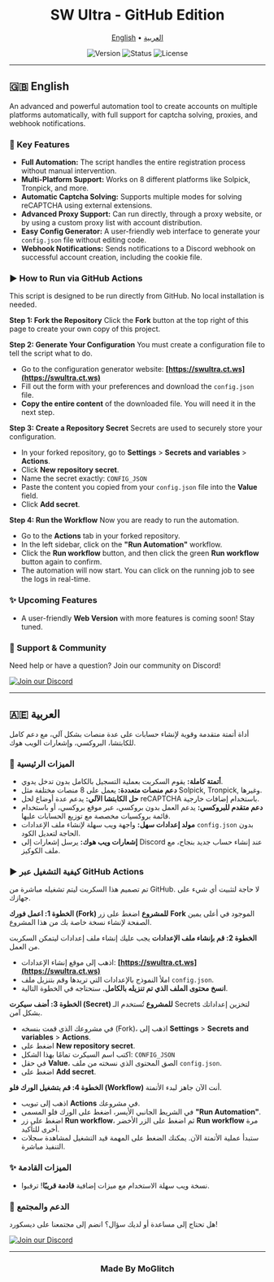 <div align="center">

# SW Ultra - GitHub Edition

<p>
  <a href="#-english">English</a> •
  <a href="#-العربية">العربية</a>
</p>

<p>
  <img src="https://img.shields.io/badge/Version-3.0-blue?style=for-the-badge" alt="Version">
  <img src="https://img.shields.io/badge/Status-Active-brightgreen?style=for-the-badge" alt="Status">
  <img src="https://img.shields.io/badge/License-MIT-green?style=for-the-badge" alt="License">
</p>

</div>

---

## 🇬🇧 English

An advanced and powerful automation tool to create accounts on multiple platforms automatically, with full support for captcha solving, proxies, and webhook notifications.

### 🚀 Key Features
* **Full Automation:** The script handles the entire registration process without manual intervention.
* **Multi-Platform Support:** Works on 8 different platforms like Solpick, Tronpick, and more.
* **Automatic Captcha Solving:** Supports multiple modes for solving reCAPTCHA using external extensions.
* **Advanced Proxy Support:** Can run directly, through a proxy website, or by using a custom proxy list with account distribution.
* **Easy Config Generator:** A user-friendly web interface to generate your `config.json` file without editing code.
* **Webhook Notifications:** Sends notifications to a Discord webhook on successful account creation, including the cookie file.

### ▶️ How to Run via GitHub Actions

This script is designed to be run directly from GitHub. No local installation is needed.

**Step 1: Fork the Repository**
Click the **Fork** button at the top right of this page to create your own copy of this project.


**Step 2: Generate Your Configuration**
You must create a configuration file to tell the script what to do.
-   Go to the configuration generator website: **[https://swultra.ct.ws](https://swultra.ct.ws)**
-   Fill out the form with your preferences and download the `config.json` file.
-   **Copy the entire content** of the downloaded file. You will need it in the next step.

**Step 3: Create a Repository Secret**
Secrets are used to securely store your configuration.
-   In your forked repository, go to **Settings** > **Secrets and variables** > **Actions**.
-   Click **New repository secret**.
-   Name the secret exactly: `CONFIG_JSON`
-   Paste the content you copied from your `config.json` file into the **Value** field.
-   Click **Add secret**.


**Step 4: Run the Workflow**
Now you are ready to run the automation.
-   Go to the **Actions** tab in your forked repository.
-   In the left sidebar, click on the **"Run Automation"** workflow.
-   Click the **Run workflow** button, and then click the green **Run workflow** button again to confirm.
-   The automation will now start. You can click on the running job to see the logs in real-time.

### ✨ Upcoming Features
-   A user-friendly **Web Version** with more features is coming soon! Stay tuned.

### 💬 Support & Community
Need help or have a question? Join our community on Discord!

[![Join our Discord](https://img.shields.io/discord/1101968289758711868?color=5865F2&logo=discord&logoColor=white&style=for-the-badge)](https://discord.com/invite/DMBhp6Ce)

---

## 🇦🇪 العربية

أداة أتمتة متقدمة وقوية لإنشاء حسابات على عدة منصات بشكل آلي، مع دعم كامل للكابتشا، البروكسي، وإشعارات الويب هوك.

### 🚀 الميزات الرئيسية
* **أتمتة كاملة:** يقوم السكربت بعملية التسجيل بالكامل بدون تدخل يدوي.
* **دعم منصات متعددة:** يعمل على 8 منصات مختلفة مثل Solpick, Tronpick, وغيرها.
* **حل الكابتشا الآلي:** يدعم عدة أوضاع لحل reCAPTCHA باستخدام إضافات خارجية.
* **دعم متقدم للبروكسي:** يدعم العمل بدون بروكسي، عبر موقع بروكسي، أو باستخدام قائمة بروكسيات مخصصة مع توزيع الحسابات عليها.
* **مولد إعدادات سهل:** واجهة ويب سهلة لإنشاء ملف الإعدادات `config.json` بدون الحاجة لتعديل الكود.
* **إشعارات ويب هوك:** يرسل إشعارات إلى Discord عند إنشاء حساب جديد بنجاح، مع ملف الكوكيز.

### ▶️ كيفية التشغيل عبر GitHub Actions
تم تصميم هذا السكربت ليتم تشغيله مباشرة من GitHub. لا حاجة لتثبيت أي شيء على جهازك.

**الخطوة 1: اعمل فورك (Fork) للمشروع**
اضغط على زر **Fork** الموجود في أعلى يمين الصفحة لإنشاء نسخة خاصة بك من هذا المشروع.

**الخطوة 2: قم بإنشاء ملف الإعدادات**
يجب عليك إنشاء ملف إعدادات ليتمكن السكربت من العمل.
-   اذهب إلى موقع إنشاء الإعدادات: **[https://swultra.ct.ws](https://swultra.ct.ws)**
-   املأ النموذج بالإعدادات التي تريدها وقم بتنزيل ملف `config.json`.
-   **انسخ محتوى الملف الذي تم تنزيله بالكامل.** ستحتاجه في الخطوة التالية.

**الخطوة 3: أضف سيكرت (Secret) للمشروع**
تُستخدم الـ Secrets لتخزين إعداداتك بشكل آمن.
-   في مشروعك الذي قمت بنسخه (Fork)، اذهب إلى **Settings** > **Secrets and variables** > **Actions**.
-   اضغط على **New repository secret**.
-   اكتب اسم السيكرت تمامًا بهذا الشكل: `CONFIG_JSON`
-   في حقل **Value**، الصق المحتوى الذي نسخته من ملف `config.json`.
-   اضغط على **Add secret**.

**الخطوة 4: قم بتشغيل الورك فلو (Workflow)**
أنت الآن جاهز لبدء الأتمتة.
-   اذهب إلى تبويب **Actions** في مشروعك.
-   في الشريط الجانبي الأيسر، اضغط على الورك فلو المسمى **"Run Automation"**.
-   اضغط على زر **Run workflow**، ثم اضغط على الزر الأخضر **Run workflow** مرة أخرى للتأكيد.
-   ستبدأ عملية الأتمتة الآن. يمكنك الضغط على المهمة قيد التشغيل لمشاهدة سجلات التنفيذ مباشرة.

### ✨ الميزات القادمة
-   نسخة ويب سهلة الاستخدام مع ميزات إضافية **قادمة قريبًا**! ترقبوا.

### 💬 الدعم والمجتمع
هل تحتاج إلى مساعدة أو لديك سؤال؟ انضم إلى مجتمعنا على ديسكورد!

[![Join our Discord](https://img.shields.io/discord/1101968289758711868?color=5865F2&logo=discord&logoColor=white&style=for-the-badge)](https://discord.com/invite/DMBhp6Ce)

---

<div align="center">
  <h3>Made By MoGlitch</h3>
</div>
